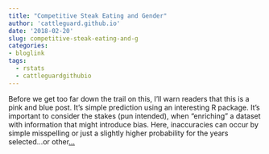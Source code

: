 ```yaml
---
title: "Competitive Steak Eating and Gender"
author: 'cattleguard.github.io'
date: '2018-02-20'
slug: competitive-steak-eating-and-g
categories:
- bloglink
tags:
  - rstats
  - cattleguardgithubio
---
```


Before we get too far down the trail on this, I’ll warn readers that this is a pink and blue post. It’s simple prediction using an interesting R package. It’s important to consider the stakes (pun intended), when “enriching” a dataset with information that might introduce bias. Here, inaccuracies can occur by simple misspelling or just a slightly higher probability for the years selected…or other[... <i class="fas fa-external-link-alt"></i>](https://cattleguard.github.io/2018/02/20/gender-package-and-the-big-texan/)

